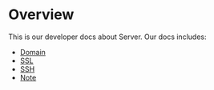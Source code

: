 # Overview
This is our developer docs about Server. Our docs includes:

- [Domain](server/domain.md)
- [SSL](server/ssl.md)
- [SSH](server/ssh.md)
- [Note](server/note.md)
